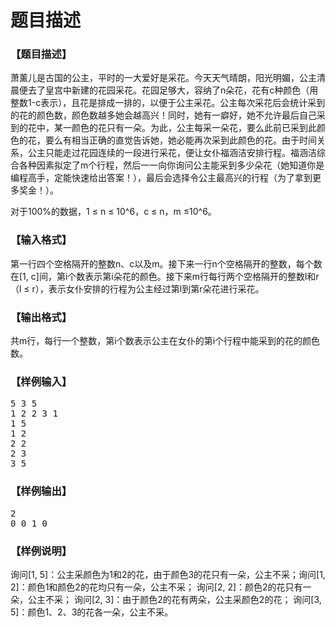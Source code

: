 # 题目描述


<h3>
【题目描述】
</h3>
<p>
萧薰儿是古国的公主，平时的一大爱好是采花。今天天气晴朗，阳光明媚，公主清晨便去了皇宫中新建的花园采花。花园足够大，容纳了n朵花，花有c种颜色（用整数1-c表示），且花是排成一排的，以便于公主采花。公主每次采花后会统计采到的花的颜色数，颜色数越多她会越高兴！同时，她有一癖好，她不允许最后自己采到的花中，某一颜色的花只有一朵。为此，公主每采一朵花，要么此前已采到此颜色的花，要么有相当正确的直觉告诉她，她必能再次采到此颜色的花。由于时间关系，公主只能走过花园连续的一段进行采花，便让女仆福涵洁安排行程。福涵洁综合各种因素拟定了m个行程，然后一一向你询问公主能采到多少朵花（她知道你是编程高手，定能快速给出答案！），最后会选择令公主最高兴的行程（为了拿到更多奖金！）。
</p>
<p>
对于100%的数据，1 ≤ n ≤ 10^6，c ≤ n，m ≤10^6。
</p>
<h3>
【输入格式】
</h3>
<p>
第一行四个空格隔开的整数n、c以及m。接下来一行n个空格隔开的整数，每个数在[1, c]间，第i个数表示第i朵花的颜色。接下来m行每行两个空格隔开的整数l和r（l ≤ r），表示女仆安排的行程为公主经过第l到第r朵花进行采花。
</p>
<h3>
【输出格式】
</h3>
<p>
共m行，每行一个整数，第i个数表示公主在女仆的第i个行程中能采到的花的颜色数。
</p>
<h3>
【样例输入】
</h3>
<pre>5 3 5
1 2 2 3 1
1 5
1 2
2 2
2 3
3 5
</pre>
<h3>
【样例输出】
</h3>
<pre>2
0 0 1 0
</pre>
<h3>
【样例说明】
</h3>
<p>
询问[1, 5]：公主采颜色为1和2的花，由于颜色3的花只有一朵，公主不采；询问[1, 2]：颜色1和颜色2的花均只有一朵，公主不采；
询问[2, 2]：颜色2的花只有一朵，公主不采；
询问[2, 3]：由于颜色2的花有两朵，公主采颜色2的花；
询问[3, 5]：颜色1、2、3的花各一朵，公主不采。
</p>
